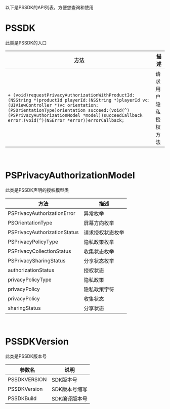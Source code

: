 以下是PSSDK的API列表，方便您查询和使用

# PSSDK

此类是PSSDK的入口

|  方法   | 描述  |
|  ----  | ----  |
| `+ (void)requestPrivacyAuthorizationWithProductId:(NSString *)productId playerId:(NSString *)playerId vc:(UIViewController *)vc orientation:(PSOrientationType)orientation succeed:(void(^)(PSPrivacyAuthorizationModel *model))succeedCallback error:(void(^)(NSError *error))errorCallback;`| 请求用户隐私授权方法|

<br>

# PSPrivacyAuthorizationModel

此类是PSSDK声明的授权模型类

|  方法   | 描述  |
|  ----  | ----  |
| PSPrivacyAuthorizationError | 异常枚举 |
| PSOrientationType  | 屏幕方向枚举  |
| PSPrivacyAuthorizationStatus  | 请求授权状态枚举  |
| PSPrivacyPolicyType  | 隐私政策枚举  |
| PSPrivacyCollectionStatus  | 收集状态枚举  |
| PSPrivacySharingStatus  | 分享状态枚举  |
| authorizationStatus  | 授权状态  |
| privacyPolicyType  | 隐私政策  |
| privacyPolicy  | 隐私政策字符  |
| privacyPolicy  | 收集状态  |
| sharingStatus  | 分享状态  |

<br>

# PSSDKVersion

此类是PSSDK版本号

| 参数名 |  说明 |
| ---- |  ---- |
| PSSDKVERSION | SDK版本号 |
| PSSDKVersion | SDK版本号缩写 |
| PSSDKBuild | SDK编译版本号 |


